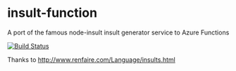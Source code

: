 # insult-function
A port of the famous node-insult insult generator service to Azure Functions

[![Build Status](https://hcc-devops.visualstudio.com/CI/_apis/build/status/insult-function-ci)](https://hcc-devops.visualstudio.com/CI/_build/latest?definitionId=10)

Thanks to http://www.renfaire.com/Language/insults.html
